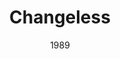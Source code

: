---
discogs_id: 402073
discogs_master_id: 347492
title: Changeless
artists: ['Keith Jarrett Trio']
date: 1989
genre: ['Jazz']
image: Changeless-402073.jpg
label: ECM Records
country: Germany
styles: ['ECM Jazz']
video: https://www.youtube.com/watch?v=yP_Sr30QuIY
---